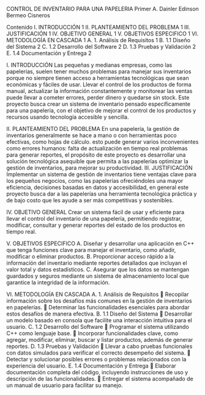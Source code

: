 CONTROL DE INVENTARIO PARA UNA PAPELERIA
Primer A. Dainler Edinson Bermeo Cisneros

Contenido
I.	INTRODUCCIÓN	1
II.	PLANTEAMIENTO DEL PROBLEMA	1
III.	JUSTIFICACIÓN	1
IV.	OBJETIVO GENERAL	1
V.	OBJETIVOS ESPECIFICO	1
VI.	METODOLOGÍA EN CASCADA	1
A.	1. Análisis de Requisitos	1
B.	1.1 Diseño del Sistema	2
C.	1.2 Desarrollo del Software	2
D.	1.3 Pruebas y Validación	2
E.	1.4 Documentación y Entrega	2

I.	INTRODUCCIÓN 
Las pequeñas y medianas empresas, como las papelerías, suelen tener muchos problemas para manejar sus inventarios porque no siempre tienen acceso a herramientas tecnológicas que sean económicas y fáciles de usar. Llevar el control de los productos de forma manual, actualizar la información constantemente y monitorear las ventas puede llevar a cometer errores, perder dinero y quedarse sin stock. Este proyecto busca crear un sistema de inventario pensado específicamente para una papelería, con el objetivo de mejorar el control de los productos y recursos usando tecnología accesible y sencilla.

II.	PLANTEAMIENTO DEL PROBLEMA
En una papelería, la gestión de inventarios generalmente se hace a mano o con herramientas poco efectivas, como hojas de cálculo. esto puede generar varios inconvenientes como errores humanos: falta de actualización en tiempo real problemas para generar reportes, el propósito de este proyecto es desarrollar una solución tecnológica asequible que permita a las papelerías optimizar la gestión de inventarios, para mejorar su productividad.
III.	JUSTIFICACIÓN
Implementar un sistema de gestión de inventarios tiene ventajas clave para los pequeños negocios, como las papelerías ofreciéndoles una mayor eficiencia, decisiones basadas en datos y accesibilidad, en general este proyecto busca dar a las papelerías una herramienta tecnológica práctica y de bajo costo que les ayude a ser más competitivas y sostenibles.

IV.	OBJETIVO GENERAL
Crear un sistema fácil de usar y eficiente para llevar el control del inventario de una papelería, permitiendo registrar, modificar, consultar y generar reportes del estado de los productos en tiempo real.

V.	OBJETIVOS ESPECIFICO
A.	Diseñar y desarrollar una aplicación en C++ que tenga funciones clave para manejar el inventario, como añadir, modificar o eliminar productos.
B.	Proporcionar acceso rápido a la información del inventario mediante reportes detallados que incluyan el valor total y datos estadísticos.
C.	Asegurar que los datos se mantengan guardados y seguros mediante un sistema de almacenamiento local que garantice la integridad de la información.

VI.	METODOLOGÍA EN CASCADA
A.	1. Análisis de Requisitos
	Recopilar información sobre los desafíos más comunes en la gestión de inventarios en papelerías.
	Determinar las funcionalidades esenciales para abordar estos desafíos de manera efectiva.
B.	1.1 Diseño del Sistema
	Desarrollar un modelo basado en consola que facilite una interacción intuitiva para el usuario.
C.	1.2 Desarrollo del Software
	Programar el sistema utilizando C++ como lenguaje base.
	Incorporar funcionalidades clave, como agregar, modificar, eliminar, buscar y listar productos, además de generar reportes.
D.	1.3 Pruebas y Validación
	Llevar a cabo pruebas funcionales con datos simulados para verificar el correcto desempeño del sistema.
	Detectar y solucionar posibles errores o problemas relacionados con la experiencia del usuario.
E.	1.4 Documentación y Entrega
	Elaborar documentación completa del código, incluyendo instrucciones de uso y descripción de las funcionalidades.
	Entregar el sistema acompañado de un manual de usuario para facilitar su manejo.

